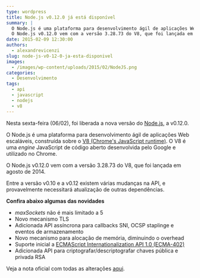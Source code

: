 ```yaml
---
type: wordpress
title: Node.js v0.12.0 já está disponível
summary: |
  O Node.js é uma plataforma para desenvolvimento ágil de aplicações Web escaláveis, constuida sobre o V8 (Chrome's JavaScript runtime). O V8 é a uma engine JavaScript de código aberto desenvolvida pelo Google e utilizado no Chrome.
  O Node.js v0.12.0 vem com a versão 3.28.73 do V8, que foi lançada em agosto de 2014.
date: 2015-02-09 12:30:00
authors:
  - alexandrevicenzi
slug: node-js-v0-12-0-ja-esta-disponivel
images:
  - /images/wp-content/uploads/2015/02/NodeJS.png
categories:
  - Desenvolvimento
tags:
  - api
  - javascript
  - nodejs
  - v8
---
```


Nesta sexta-feira (06/02), foi liberada a nova versão do <a href="http://nodejs.org/" target="_blank">Node.js</a>, a v0.12.0.

O Node.js é uma plataforma para desenvolvimento ágil de aplicações Web escaláveis, construída sobre o <a href="http://code.google.com/p/v8/" target="_blank">V8 (Chrome's JavaScript runtime)</a>. O V8 é uma <em>engine</em> JavaScript de código aberto desenvolvida pelo Google e utilizado no Chrome.

O Node.js v0.12.0 vem com a versão 3.28.73 do V8, que foi lançada em agosto de 2014.

Entre a versão v0.10 e a v0.12 existem várias mudanças na API, e provavelmente necessitará atualização de outras dependências.

<strong>Confira abaixo algumas das novidades</strong>
<ul>
	<li><em>maxSockets</em> não é mais limitado a 5</li>
	<li>Novo mecanismo TLS</li>
	<li>Adicionada API assíncrona para callbacks SNI, OCSP staplinge e eventos de armazenamento</li>
	<li>Novo mecanismo para alocação de memória, diminuindo o overhead</li>
	<li>Suporte inicial a <a href="https://developer.mozilla.org/en-US/docs/Web/JavaScript/Reference/Global_Objects/Intl" target="_blank">ECMAScript Internationalization API 1.0 (ECMA-402)</a></li>
	<li>Adicionada API para criptografar/descriptografar chaves pública e privada RSA</li>
</ul>
Veja a nota oficial com todas as alterações <a href="http://blog.nodejs.org/2015/02/06/node-v0-12-0-stable/" target="_blank">aqui</a>.
